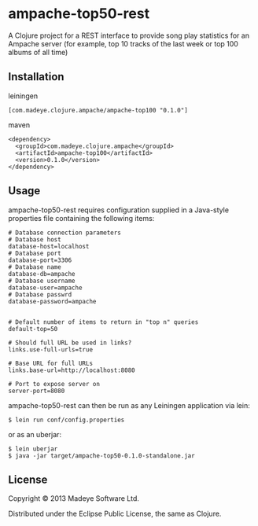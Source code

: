 # ampache-top50-rest

A Clojure project for a REST interface to provide song play statistics for an Ampache server (for example, top 10 tracks of the last week or top 100 albums of all time)

## Installation

leiningen

    [com.madeye.clojure.ampache/ampache-top100 "0.1.0"]

maven

    <dependency>
      <groupId>com.madeye.clojure.ampache</groupId>
      <artifactId>ampache-top100</artifactId>
      <version>0.1.0</version>
    </dependency>

## Usage

ampache-top50-rest requires configuration supplied in a Java-style properties file containing the following items:

    # Database connection parameters
    # Database host
    database-host=localhost
    # Database port
    database-port=3306
    # Database name
    database-db=ampache
    # Database username
    database-user=ampache
    # Database passwrd
    database-password=ampache


    # Default number of items to return in "top n" queries
    default-top=50

    # Should full URL be used in links?
    links.use-full-urls=true

    # Base URL for full URLs
    links.base-url=http://localhost:8080

    # Port to expose server on
    server-port=8080

ampache-top50-rest can then be run as any Leiningen application via lein:

    $ lein run conf/config.properties

or as an uberjar:

    $ lein uberjar
    $ java -jar target/ampache-top50-0.1.0-standalone.jar

## License

Copyright © 2013 Madeye Software Ltd.

Distributed under the Eclipse Public License, the same as Clojure.
